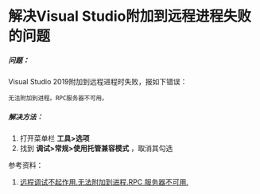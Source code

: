 # 解决Visual Studio附加到远程进程失败的问题

##### 问题：

Visual Studio 2019附加到远程进程时失败，报如下错误：

```
无法附加到进程。RPC服务器不可用。
```



##### 解决方法：

1. 打开菜单栏 **工具>选项**
2. 找到 **调试>常规>使用托管兼容模式** ，取消其勾选



参考资料：

1. [远程调试不起作用.无法附加到进程.RPC 服务器不可用.](https://www.it1352.com/2374842.html)
